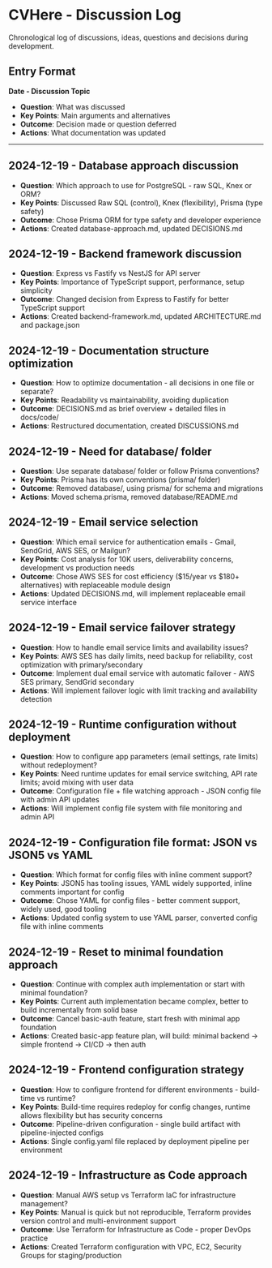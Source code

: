 # CVHere - Discussion Log

Chronological log of discussions, ideas, questions and decisions during development.

## Entry Format

**Date - Discussion Topic**
- **Question**: What was discussed
- **Key Points**: Main arguments and alternatives
- **Outcome**: Decision made or question deferred
- **Actions**: What documentation was updated

---

## 2024-12-19 - Database approach discussion
- **Question**: Which approach to use for PostgreSQL - raw SQL, Knex or ORM?
- **Key Points**: Discussed Raw SQL (control), Knex (flexibility), Prisma (type safety)
- **Outcome**: Chose Prisma ORM for type safety and developer experience
- **Actions**: Created database-approach.md, updated DECISIONS.md

## 2024-12-19 - Backend framework discussion
- **Question**: Express vs Fastify vs NestJS for API server
- **Key Points**: Importance of TypeScript support, performance, setup simplicity
- **Outcome**: Changed decision from Express to Fastify for better TypeScript support
- **Actions**: Created backend-framework.md, updated ARCHITECTURE.md and package.json

## 2024-12-19 - Documentation structure optimization
- **Question**: How to optimize documentation - all decisions in one file or separate?
- **Key Points**: Readability vs maintainability, avoiding duplication
- **Outcome**: DECISIONS.md as brief overview + detailed files in docs/code/
- **Actions**: Restructured documentation, created DISCUSSIONS.md

## 2024-12-19 - Need for database/ folder
- **Question**: Use separate database/ folder or follow Prisma conventions?
- **Key Points**: Prisma has its own conventions (prisma/ folder)
- **Outcome**: Removed database/, using prisma/ for schema and migrations
- **Actions**: Moved schema.prisma, removed database/README.md

## 2024-12-19 - Email service selection
- **Question**: Which email service for authentication emails - Gmail, SendGrid, AWS SES, or Mailgun?
- **Key Points**: Cost analysis for 10K users, deliverability concerns, development vs production needs
- **Outcome**: Chose AWS SES for cost efficiency ($15/year vs $180+ alternatives) with replaceable module design
- **Actions**: Updated DECISIONS.md, will implement replaceable email service interface

## 2024-12-19 - Email service failover strategy
- **Question**: How to handle email service limits and availability issues?
- **Key Points**: AWS SES has daily limits, need backup for reliability, cost optimization with primary/secondary
- **Outcome**: Implement dual email service with automatic failover - AWS SES primary, SendGrid secondary
- **Actions**: Will implement failover logic with limit tracking and availability detection

## 2024-12-19 - Runtime configuration without deployment
- **Question**: How to configure app parameters (email settings, rate limits) without redeployment?
- **Key Points**: Need runtime updates for email service switching, API rate limits; avoid mixing with user data
- **Outcome**: Configuration file + file watching approach - JSON config file with admin API updates
- **Actions**: Will implement config file system with file monitoring and admin API

## 2024-12-19 - Configuration file format: JSON vs JSON5 vs YAML
- **Question**: Which format for config files with inline comment support?
- **Key Points**: JSON5 has tooling issues, YAML widely supported, inline comments important for config
- **Outcome**: Chose YAML for config files - better comment support, widely used, good tooling
- **Actions**: Updated config system to use YAML parser, converted config file with inline comments

## 2024-12-19 - Reset to minimal foundation approach
- **Question**: Continue with complex auth implementation or start with minimal foundation?
- **Key Points**: Current auth implementation became complex, better to build incrementally from solid base
- **Outcome**: Cancel basic-auth feature, start fresh with minimal app foundation
- **Actions**: Created basic-app feature plan, will build: minimal backend → simple frontend → CI/CD → then auth

## 2024-12-19 - Frontend configuration strategy
- **Question**: How to configure frontend for different environments - build-time vs runtime?
- **Key Points**: Build-time requires redeploy for config changes, runtime allows flexibility but has security concerns
- **Outcome**: Pipeline-driven configuration - single build artifact with pipeline-injected configs
- **Actions**: Single config.yaml file replaced by deployment pipeline per environment

## 2024-12-19 - Infrastructure as Code approach
- **Question**: Manual AWS setup vs Terraform IaC for infrastructure management?
- **Key Points**: Manual is quick but not reproducible, Terraform provides version control and multi-environment support
- **Outcome**: Use Terraform for Infrastructure as Code - proper DevOps practice
- **Actions**: Created Terraform configuration with VPC, EC2, Security Groups for staging/production
